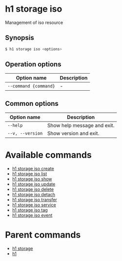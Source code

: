 
# h1 storage iso

Management of iso resource

## Synopsis

```bash
$ h1 storage iso <options>
```

## Operation options

| Option name               | Description |
| ------------------------- | ----------- |
| ```--command {command}``` | -           |

## Common options

| Option name          | Description                 |
| -------------------- | --------------------------- |
| ```--help```         | Show help message and exit. |
| ```--v, --version``` | Show version and exit.      |

# Available commands

* [h1 storage iso create](./create/README.md)
* [h1 storage iso list](./list/README.md)
* [h1 storage iso show](./show/README.md)
* [h1 storage iso update](./update/README.md)
* [h1 storage iso delete](./delete/README.md)
* [h1 storage iso detach](./detach/README.md)
* [h1 storage iso transfer](./transfer/README.md)
* [h1 storage iso service](./service/README.md)
* [h1 storage iso tag](./tag/README.md)
* [h1 storage iso event](./event/README.md)

# Parent commands

* [h1 storage](./../README.md)
* [h1](./../../README.md)
